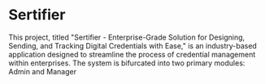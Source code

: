 # Sertifier
This project, titled "Sertifier - Enterprise-Grade Solution for Designing, Sending,  and Tracking Digital Credentials with Ease," is an industry-based application  designed to streamline the process of credential management within  enterprises. The system is  bifurcated into two primary modules: Admin and Manager
